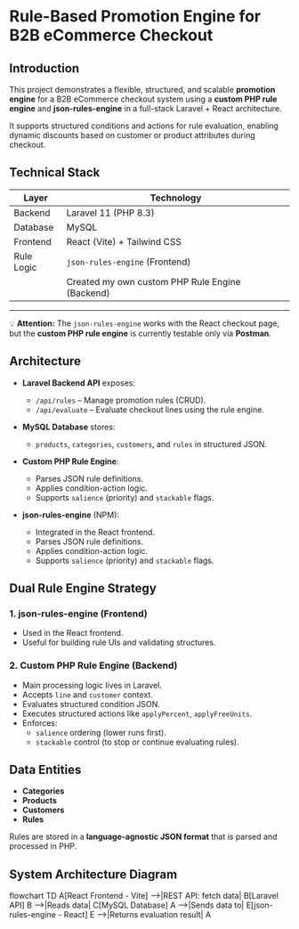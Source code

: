 # Rule-Based Promotion Engine for B2B eCommerce Checkout

## Introduction

This project demonstrates a flexible, structured, and scalable **promotion engine** for a B2B eCommerce checkout system using a **custom PHP rule engine** and **json-rules-engine** in a full-stack Laravel + React architecture.

It supports structured conditions and actions for rule evaluation, enabling dynamic discounts based on customer or product attributes during checkout.


## Technical Stack

| Layer      | Technology                                         |
|------------|----------------------------------------------------|
| Backend    | Laravel 11 (PHP 8.3)                               |
| Database   | MySQL                                              |
| Frontend   | React (Vite) + Tailwind CSS                        |
| Rule Logic | `json-rules-engine` (Frontend)                     |
|            | Created my own custom PHP Rule Engine (Backend)    |
-------------------------------------------------------------------
💡 **Attention:** The `json-rules-engine` works with the React checkout page, but the **custom PHP rule engine** is currently testable only via **Postman**.


## Architecture

- **Laravel Backend API** exposes:
  - `/api/rules` – Manage promotion rules (CRUD).
  - `/api/evaluate` – Evaluate checkout lines using the rule engine.

- **MySQL Database** stores:
  - `products`, `categories`, `customers`, and `rules` in structured JSON.

- **Custom PHP Rule Engine**:
  - Parses JSON rule definitions.
  - Applies condition-action logic.
  - Supports `salience` (priority) and `stackable` flags.

- **json-rules-engine** (NPM):
  - Integrated in the React frontend.
  - Parses JSON rule definitions.
  - Applies condition-action logic.
  - Supports `salience` (priority) and `stackable` flags.


## Dual Rule Engine Strategy

### 1. json-rules-engine (Frontend)

- Used in the React frontend.
- Useful for building rule UIs and validating structures.

### 2. Custom PHP Rule Engine (Backend)

- Main processing logic lives in Laravel.
- Accepts `line` and `customer` context.
- Evaluates structured condition JSON.
- Executes structured actions like `applyPercent`, `applyFreeUnits`.
- Enforces:
  - `salience` ordering (lower runs first).
  - `stackable` control (to stop or continue evaluating rules).


## Data Entities

- **Categories**
- **Products**
- **Customers**
- **Rules**

Rules are stored in a **language-agnostic JSON format** that is parsed and processed in PHP.


## System Architecture Diagram

flowchart TD
    A[React Frontend - Vite] -->|REST API: fetch data| B[Laravel API]
    B -->|Reads data| C[MySQL Database]
    A -->|Sends data to| E[json-rules-engine - React]
    E -->|Returns evaluation result| A




